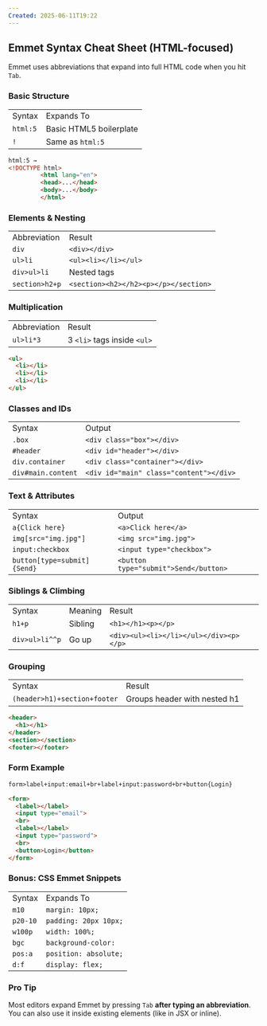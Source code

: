 ```yaml
---
Created: 2025-06-11T19:22
---
```

## Emmet Syntax Cheat Sheet (HTML-focused)

Emmet uses abbreviations that expand into full HTML code when you hit `Tab`.

  

### **Basic Structure**

|   |   |
|---|---|
|Syntax|Expands To|
|`html:5`|Basic HTML5 boilerplate|
|`!`|Same as `html:5`|

```HTML
html:5 → 
<!DOCTYPE html>
         <html lang="en">
         <head>...</head>
         <body>...</body>
         </html>
```

  

### **Elements & Nesting**

|   |   |
|---|---|
|Abbreviation|Result|
|`div`|`<div></div>`|
|`ul>li`|`<ul><li></li></ul>`|
|`div>ul>li`|Nested tags|
|`section>h2+p`|`<section><h2></h2><p></p></section>`|

  

### **Multiplication**

|   |   |
|---|---|
|Abbreviation|Result|
|`ul>li*3`|3 `<li>` tags inside `<ul>`|

```HTML
<ul>
  <li></li>
  <li></li>
  <li></li>
</ul>
```

  

### **Classes and IDs**

|   |   |
|---|---|
|Syntax|Output|
|`.box`|`<div class="box"></div>`|
|`#header`|`<div id="header"></div>`|
|`div.container`|`<div class="container"></div>`|
|`div#main.content`|`<div id="main" class="content"></div>`|

  

### **Text & Attributes**

|   |   |
|---|---|
|Syntax|Output|
|`a{Click here}`|`<a>Click here</a>`|
|`img[src="img.jpg"]`|`<img src="img.jpg">`|
|`input:checkbox`|`<input type="checkbox">`|
|`button[type=submit]{Send}`|`<button type="submit">Send</button>`|

  

### **Siblings & Climbing**

|   |   |   |
|---|---|---|
|Syntax|Meaning|Result|
|`h1+p`|Sibling|`<h1></h1><p></p>`|
|`div>ul>li^^p`|Go up|`<div><ul><li></li></ul></div><p></p>`|

  

### **Grouping**

|   |   |
|---|---|
|Syntax|Result|
|`(header>h1)+section+footer`|Groups header with nested h1|

```HTML
<header>
  <h1></h1>
</header>
<section></section>
<footer></footer>
```

  

### **Form Example**

```HTML
form>label+input:email+br+label+input:password+br+button{Login}

<form>
  <label></label>
  <input type="email">
  <br>
  <label></label>
  <input type="password">
  <br>
  <button>Login</button>
</form>
```

  

### Bonus: CSS Emmet Snippets

|   |   |
|---|---|
|Syntax|Expands To|
|`m10`|`margin: 10px;`|
|`p20-10`|`padding: 20px 10px;`|
|`w100p`|`width: 100%;`|
|`bgc`|`background-color:`|
|`pos:a`|`position: absolute;`|
|`d:f`|`display: flex;`|

  

### Pro Tip

Most editors expand Emmet by pressing `Tab` **after typing an abbreviation**. You can also use it inside existing elements (like in JSX or inline).